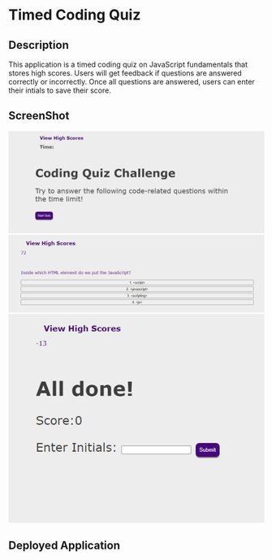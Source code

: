 # Timed Coding Quiz

## Description
This application is a timed coding quiz on JavaScript fundamentals that stores high scores. Users will get feedback if questions are answered correctly or incorrectly. Once all questions are answered, users can enter their intials to save their score.

## ScreenShot
![alt text](./assets/images/starter-container.png "starter-container")
![alt text](./assets/images/question-container.png "question-container")
![alt text](./assets/images/end-container.png "end-container")

## Deployed Application